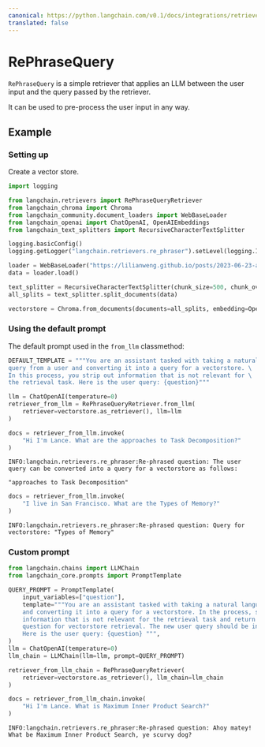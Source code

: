 ```yaml
---
canonical: https://python.langchain.com/v0.1/docs/integrations/retrievers/re_phrase
translated: false
---
```


# RePhraseQuery

`RePhraseQuery` is a simple retriever that applies an LLM between the user input and the query passed by the retriever.

It can be used to pre-process the user input in any way.

## Example

### Setting up

Create a vector store.

```python
import logging

from langchain.retrievers import RePhraseQueryRetriever
from langchain_chroma import Chroma
from langchain_community.document_loaders import WebBaseLoader
from langchain_openai import ChatOpenAI, OpenAIEmbeddings
from langchain_text_splitters import RecursiveCharacterTextSplitter
```

```python
logging.basicConfig()
logging.getLogger("langchain.retrievers.re_phraser").setLevel(logging.INFO)

loader = WebBaseLoader("https://lilianweng.github.io/posts/2023-06-23-agent/")
data = loader.load()

text_splitter = RecursiveCharacterTextSplitter(chunk_size=500, chunk_overlap=0)
all_splits = text_splitter.split_documents(data)

vectorstore = Chroma.from_documents(documents=all_splits, embedding=OpenAIEmbeddings())
```

### Using the default prompt

The default prompt used in the `from_llm` classmethod:

```python
DEFAULT_TEMPLATE = """You are an assistant tasked with taking a natural language \
query from a user and converting it into a query for a vectorstore. \
In this process, you strip out information that is not relevant for \
the retrieval task. Here is the user query: {question}"""
```

```python
llm = ChatOpenAI(temperature=0)
retriever_from_llm = RePhraseQueryRetriever.from_llm(
    retriever=vectorstore.as_retriever(), llm=llm
)
```

```python
docs = retriever_from_llm.invoke(
    "Hi I'm Lance. What are the approaches to Task Decomposition?"
)
```

```output
INFO:langchain.retrievers.re_phraser:Re-phrased question: The user query can be converted into a query for a vectorstore as follows:

"approaches to Task Decomposition"
```

```python
docs = retriever_from_llm.invoke(
    "I live in San Francisco. What are the Types of Memory?"
)
```

```output
INFO:langchain.retrievers.re_phraser:Re-phrased question: Query for vectorstore: "Types of Memory"
```

### Custom prompt

```python
from langchain.chains import LLMChain
from langchain_core.prompts import PromptTemplate

QUERY_PROMPT = PromptTemplate(
    input_variables=["question"],
    template="""You are an assistant tasked with taking a natural languge query from a user
    and converting it into a query for a vectorstore. In the process, strip out all
    information that is not relevant for the retrieval task and return a new, simplified
    question for vectorstore retrieval. The new user query should be in pirate speech.
    Here is the user query: {question} """,
)
llm = ChatOpenAI(temperature=0)
llm_chain = LLMChain(llm=llm, prompt=QUERY_PROMPT)
```

```python
retriever_from_llm_chain = RePhraseQueryRetriever(
    retriever=vectorstore.as_retriever(), llm_chain=llm_chain
)
```

```python
docs = retriever_from_llm_chain.invoke(
    "Hi I'm Lance. What is Maximum Inner Product Search?"
)
```

```output
INFO:langchain.retrievers.re_phraser:Re-phrased question: Ahoy matey! What be Maximum Inner Product Search, ye scurvy dog?
```